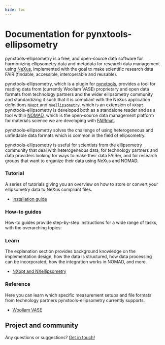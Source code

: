 ```yaml
---
hide: toc
---
```


# Documentation for pynxtools-ellipsometry

pynxtools-ellipsometry is a free, and open-source data software for harmonizing ellipsometry data and metadata for research data management using [NeXus](https://www.nexusformat.org/), implemented with the goal to make scientific research data FAIR (findable, accessible, interoperable and reusable).

pynxtools-ellipsometry, which is a plugin for [pynxtools](https://github.com/FAIRmat-NFDI/pynxtools), provides a tool for reading data from (currently Woollam VASE) proprietary and open data formats from technology partners and the wider ellipsometry community and standardizing it such that it is compliant with the NeXus application definitions [`NXopt`](https://fairmat-nfdi.github.io/nexus_definitions/classes/contributed_definitions/NXopt.html) and [`NXellipsometry`](https://fairmat-nfdi.github.io/nexus_definitions/classes/contributed_definitions/NXellipsometry.html), which is an extension of `NXopt`. pynxtools-ellipsometry is developed both as a standalone reader and as a tool within [NOMAD](https://nomad-lab.eu/), which is the open-source data management platform for materials science we are developing with [FAIRmat](https://www.fairmat-nfdi.eu/fairmat/).

pynxtools-ellipsometry solves the challenge of using heterogeneous and unfindable data formats which is common in the field of ellipsometry.

pynxtools-ellipsometry is useful for scientists from the ellipsometry community that deal with heterogeneous data, for technology partners and data providers looking for ways to make their data FAIRer, and for research groups that want to organize their data using NeXus and NOMAD.

<div markdown="block" class="home-grid">
<div markdown="block"> 

### Tutorial

A series of tutorials giving you an overview on how to store or convert your ellipsometry data to NeXus compliant files.

- [Installation guide](tutorial/installation.md)

</div>
<div markdown="block">

### How-to guides

How-to guides provide step-by-step instructions for a wide range of tasks, with the overarching topics:

</div>

<div markdown="block">

### Learn

The explanation section provides background knowledge on the implementation design, how the data is structured, how data processing can be incorporated, how the integration works in NOMAD, and more.

- [NXopt and NXellipsometry](explanation/appdefs.md)

</div>
<div markdown="block">

### Reference

Here you can learn which specific measurement setups and file formats from technology partners pynxtools-ellipsometry currently supports.

- [Woollam VASE](reference/vase.md)

</div>
</div>

<h2>Project and community</h2>

Any questions or suggestions? [Get in touch!](https://www.fair-di.eu/fairmat/about-fairmat/team-fairmat)
